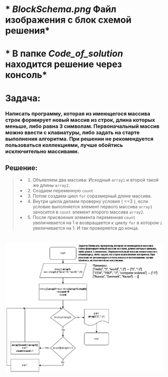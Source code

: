 # * *BlockSchema.png* Файл изображения с блок схемой решения*
# * В папке *Code_of_solution* находится решение через консоль*

# **Задача:**

 ### **Написать программу, которая из имеющегося массива строк формирует новый массив из строк, длина которых меньше, либо равна 3 символам. Первоначальный массив можно ввести с клавиатуры, либо задать на старте выполнения алгоритма. При решении не рекомендуется пользоваться коллекциями, лучше обойтись исключительно массивами.**

## **Решение:**

> * 1. Объявляем два массива: Исходный `array1`  и  второй такой же длины `array2`.
> * 2. Создаем переменную `count`
> * 3. Потом создаем цикл `for` соразмерный длине массива.
> * 4. Внутри цикла делаем проверку условия ( <=3 ), если условие выполняется элемент первого массива `array1` заносится в `count` элемент второго массива `array2`.
> * 5. После присвоения элемента переменная `count` увеличивается на 1 и возвращается к циклу `for` в котором `i` увеличивается на 1. И так проверяется до конца.

#
![](BlockSchema.png)